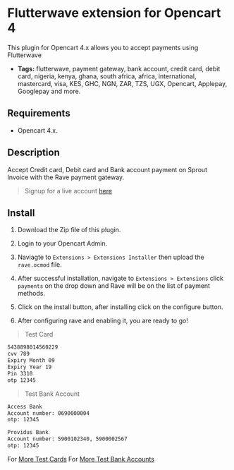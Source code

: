 # Flutterwave extension for Opencart 4
This plugin for Opencart 4.x allows you to accept payments using Flutterwave

 - **Tags:** flutterwave, payment gateway, bank account, credit card, debit card, nigeria, kenya, ghana, south africa, africa, international, mastercard, visa, KES, GHC, NGN, ZAR, TZS, UGX, Opencart, Applepay, Googlepay and more.


## Requirements

- Opencart 4.x.

## Description

Accept Credit card, Debit card and Bank account payment on Sprout Invoice with the Rave payment gateway.

> Signup for a live account [here](https://app.flutterwave.com)

## Install
1. Download the Zip file of this plugin.

2. Login to your Opencart Admin.

3. Naviagte to `Extensions > Extensions Installer` then upload the `rave.ocmod` file.

4.  After successful installation, navigate to `Extensions > Extensions` click `payments` on the drop down and Rave will be on the list of payment methods.

5. Click on the install button, after installing click on the configure button.

6. After configuring rave and enabling it, you are ready to go!

>Test Card

```bash
5438898014560229
cvv 789
Expiry Month 09
Expiry Year 19
Pin 3310
otp 12345
```

>Test Bank Account

```bash
Access Bank
Account number: 0690000004
otp: 12345
```

```bash
Providus Bank
Account number: 5900102340, 5900002567
otp: 12345
``` 
For [More Test Cards](https://flutterwavedevelopers.readme.io/docs/test-cards)
For [More Test Bank Accounts](https://flutterwavedevelopers.readme.io/docs/test-bank-accounts)